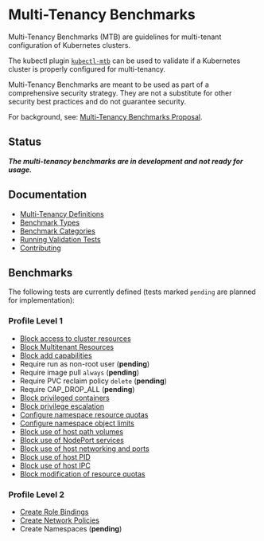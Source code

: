 # Multi-Tenancy Benchmarks

Multi-Tenancy Benchmarks (MTB) are guidelines for multi-tenant configuration of Kubernetes clusters. 

The kubectl plugin [`kubectl-mtb`](kubectl-mtb/README.md) can be used to validate if a Kubernetes cluster is properly configured for multi-tenancy.

Multi-Tenancy Benchmarks are meant to be used as part of a comprehensive security strategy. They are not a substitute for other security best practices and do not guarantee security.

For background, see: [Multi-Tenancy Benchmarks Proposal](https://docs.google.com/document/d/1O-G8jEpiJxOeYx9Pd2OuOSb8859dTRNmgBC5gJv0krE/edit?usp=sharing).


## Status

***The multi-tenancy benchmarks are in development and not ready for usage.***

## Documentation
- [Multi-Tenancy Definitions](documentation/definitions.md)
- [Benchmark Types](documentation/types.md)
- [Benchmark Categories](documentation/categories.md)
- [Running Validation Tests](kubectl-mtb/README.md)
- [Contributing](documentation/contributing.md)

## Benchmarks

The following tests are currently defined (tests marked `pending` are planned for implementation):

### Profile Level 1

* [Block access to cluster resources](kubectl-mtb/test/benchmarks/block_access_to_cluster_resources)
* [Block Multitenant Resources](kubectl-mtb/test/benchmarks/block_multitenant_resources)
* [Block add capabilities](kubectl-mtb/test/benchmarks/block_add_capabilities)
* Require run as non-root user (**pending**)
* Require image pull `always` (**pending**)
* Require PVC reclaim policy `delete` (**pending**)
* Require CAP_DROP_ALL (**pending**)
* [Block privileged containers](kubectl-mtb/test/benchmarks/block_privileged_containers)
* [Block privilege escalation](kubectl-mtb/test/benchmarks/block_privilege_escalation)
* [Configure namespace resource quotas](kubectl-mtb/test/benchmarks/configure_ns_quotas)
* [Configure namespace object limits](kubectl-mtb/test/benchmarks/configure_ns_object_quota)
* [Block use of host path volumes](kubectl-mtb/test/benchmarks/block_use_of_host_path)
* [Block use of NodePort services](kubectl-mtb/test/benchmarks/block_use_of_nodeport_services)
* [Block use of host networking and ports](kubectl-mtb/test/benchmarks/block_use_of_host_networking_and_ports)
* [Block use of host PID](kubectl-mtb/test/benchmarks/block_use_of_host_pid)
* [Block use of host IPC](kubectl-mtb/test/benchmarks/block_use_of_host_ipc)
* [Block modification of resource quotas](kubectl-mtb/test/benchmarks/block_ns_quota)

### Profile Level 2

* [Create Role Bindings](kubectl-mtb/test/benchmarks/create_role_bindings)
* [Create Network Policies](kubectl-mtb/test/benchmarks/create_network_policies)
* Create Namespaces (**pending**)

